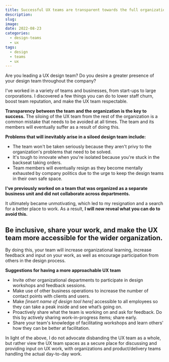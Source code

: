 ```yaml
---
title: Successful UX teams are transparent towards the full organization
description: 
slug: 
image: 
date: 2022-08-23
categories: 
  - design-teams
  - ux
tags: 
  - design
  - teams
  - ux
---
```


Are you leading a UX design team? Do you desire a greater presence of your design team throughout the company?

I've worked in a variety of teams and businesses, from start-ups to large corporations. I discovered a few things you can do to lower staff churn, boost team reputation, and make the UX team respectable.

**Transparency between the team and the organization is the key to success.** The siloing of the UX team from the rest of the organization is a common mistake that needs to be avoided at all times. The team and its members will eventually suffer as a result of doing this.

**Problems that will inevitably arise in a siloed design team include:**

- The team won't be taken seriously because they aren't privy to the organization's problems that need to be solved.
- It's tough to innovate when you're isolated because you're stuck in the backseat taking orders.
- Team members will eventually resign as they become mentally exhausted by company politics due to the urge to keep the design teams in their own safe space.

**I've previously worked on a team that was organized as a separate business unit and did not collaborate across departments.**  
  
It ultimately became unmotivating, which led to my resignation and a search for a better place to work. As a result, **I will now reveal what you can do to avoid this.**

## **Be inclusive, share your work, and make the UX team more accessible for the wider organization.**

By doing this, your team will increase organizational learning, increase feedback and input on your work, as well as encourage participation from others in the design process.

**Suggestions for having a more approachable UX team**

- Invite other organizational departments to participate in design workshops and feedback sessions.
- Make use of other business operations to increase the number of contact points with clients and users.
- Make _\[insert name of design tool here\]_ accessible to all employees so they can take a peak inside and see what’s going on.
- Proactively share what the team is working on and ask for feedback. Do this by actively sharing work-in-progress items; share early.
- Share your team's knowledge of facilitating workshops and learn others' how they can be better at facilitation.

In light of the above, I do not advocate disbanding the UX team as a whole, but rather view the UX team spaces as a secure place for discussing and providing input on UX work, with organizations and product/delivery teams handling the actual day-to-day work.
